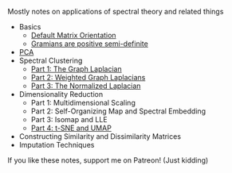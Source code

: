 Mostly notes on applications of spectral theory and related things

- Basics
   - [Default Matrix Orientation](https://kalngyk.github.io/doc/Default%20Matrix%20Orientation.pdf)
   - [Gramians are positive semi-definite](https://kalngyk.github.io/doc/Gramians%20are%20PSD.pdf)
- [PCA](https://kalngyk.github.io/doc/Spectral%20theory%20basis%20of%20PCA.pdf)
- Spectral Clustering
   - [Part 1: The Graph Laplacian](https://kalngyk.github.io/doc/Spectral%20Clustering%20Pt1.pdf)
   - [Part 2: Weighted Graph Laplacians](https://kalngyk.github.io/doc/Spectral%20Clustering%20Pt2.pdf)
   - [Part 3: The Normalized Laplacian](https://kalngyk.github.io/doc/Spectral%20Clustering%20Pt3.pdf)
- Dimensionality Reduction
   - Part 1: Multidimensional Scaling
   - Part 2: Self-Organizing Map and Spectral Embedding
   - Part 3: Isomap and LLE
   - [Part 4: t-SNE and UMAP](https://kalngyk.github.io/doc/Dimensionality%20Reduction%20Pt4.pdf) 
- Constructing Similarity and Dissimilarity Matrices
- Imputation Techniques

If you like these notes, support me on Patreon! (Just kidding)
